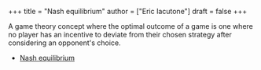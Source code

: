 +++
title = "Nash equilibrium"
author = ["Eric Iacutone"]
draft = false
+++

A game theory concept where the optimal outcome of a game is one where no player has an incentive to deviate from their chosen strategy after considering an opponent's choice.

-   [Nash equilibrium](/ox-hugo/nash-equilibrium.png)
